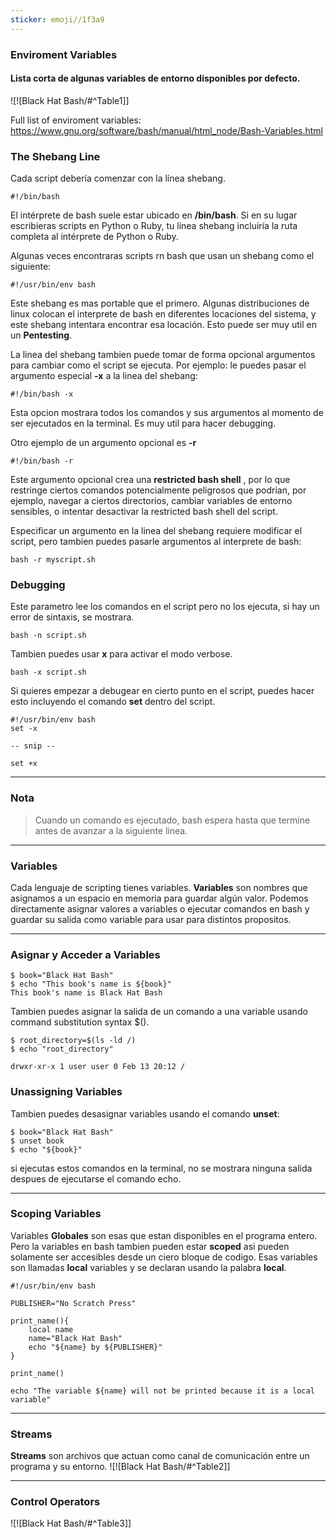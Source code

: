 ```yaml
---
sticker: emoji//1f3a9
---
```

### Enviroment Variables

#### Lista corta de algunas variables de entorno disponibles por defecto.

![![Black Hat Bash/#^Table1]]

Full list of enviroment variables:
<https://www.gnu.org/software/bash/manual/html_node/Bash-Variables.html>


### The Shebang Line

Cada script debería comenzar con la línea shebang.

```
#!/bin/bash
```

El intérprete de bash suele estar ubicado en **/bin/bash**. Si en su lugar escribieras scripts en Python o Ruby, tu línea shebang incluiría la ruta completa al intérprete de Python o Ruby.

Algunas veces encontraras scripts rn bash que usan un shebang como el siguiente:

```
#!/usr/bin/env bash
```

Este shebang es mas portable que el primero. Algunas distribuciones de linux colocan el interprete de bash en diferentes locaciones del sistema, y este shebang intentara encontrar esa locación. Esto puede ser muy util en un **Pentesting**.

La linea del shebang tambien puede tomar de forma opcional argumentos para cambiar como el script se ejecuta. Por ejemplo: le puedes pasar el argumento especial **-x** a la linea del shebang:

```
#!/bin/bash -x
```

Esta opcion mostrara todos los comandos y sus argumentos al momento de ser ejecutados en la terminal. Es muy util para hacer debugging.

Otro ejemplo de un argumento opcional es **-r**

```
#!/bin/bash -r
```

Este argumento opcional crea una **restricted bash shell** , por lo que restringe ciertos comandos potencialmente peligrosos que podrian, por ejemplo, navegar a ciertos directorios, cambiar variables de entorno sensibles, o intentar desactivar la restricted bash shell del script.

Especificar un argumento en la linea del shebang requiere modificar el script, pero tambien puedes pasarle argumentos al interprete de bash:

```
bash -r myscript.sh
```

### Debugging

Este parametro lee los comandos en el script pero no los ejecuta, si hay un error de sintaxis, se mostrara.

```
bash -n script.sh
```

Tambien puedes usar **x** para activar el modo verbose.

```
bash -x script.sh
```

Si quieres empezar a debugear en cierto punto en el script, puedes hacer esto incluyendo el comando **set** dentro del script.

```
#!/usr/bin/env bash
set -x

-- snip --

set +x
```

--------------------------------------------------------------------------
### Nota

> Cuando un comando es ejecutado, bash espera hasta que termine antes de avanzar a la siguiente linea.

--------------------------------------------------------------------------

### Variables

Cada lenguaje de scripting tienes variables. **Variables** son nombres que asignamos a un espacio en memoria para guardar algún valor. Podemos directamente asignar valores a variables o ejecutar comandos en bash y guardar su salida como variable para usar para distintos propositos.

--------------------------------------------------------------------------

### Asignar y Acceder a Variables

```
$ book="Black Hat Bash"
$ echo "This book's name is ${book}"
This book's name is Black Hat Bash
```

Tambien puedes asignar la salida de un comando a una variable usando command substitution syntax $().

```
$ root_directory=$(ls -ld /)
$ echo "root_directory"

drwxr-xr-x 1 user user 0 Feb 13 20:12 /
```

### Unassigning Variables

Tambien puedes desasignar variables usando el comando **unset**:

```
$ book="Black Hat Bash"
$ unset book
$ echo "${book}"
```

si ejecutas estos comandos en la terminal, no se mostrara ninguna salida despues de ejecutarse el comando echo.

--------------------------------------------------------------------------
### Scoping Variables

Variables **Globales** son esas que estan disponibles en el programa entero. Pero la variables en bash tambien pueden estar **scoped** asi pueden solamente ser accesibles desde un ciero bloque de codigo. Esas variables son llamadas **local** variables y se declaran usando la palabra **local**.

```
#!/usr/bin/env bash

PUBLISHER="No Scratch Press"

print_name(){
	local name
	name="Black Hat Bash"
	echo "${name} by ${PUBLISHER}"
}

print_name()

echo "The variable ${name} will not be printed because it is a local variable"
```

--------------------------------------------------------------------------

### Streams

**Streams** son archivos que actuan como canal de comunicación entre un programa y su entorno.
![![Black Hat Bash/#^Table2]]

--------------------------------------------------------------------------

### Control Operators
![![Black Hat Bash/#^Table3]]
















